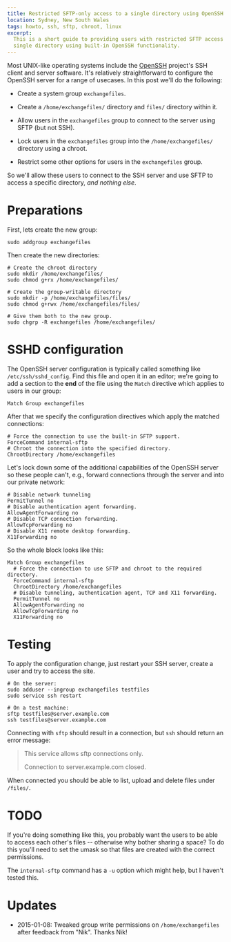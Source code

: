 ```yaml
---
title: Restricted SFTP-only access to a single directory using OpenSSH
location: Sydney, New South Wales
tags: howto, ssh, sftp, chroot, linux
excerpt: 
  This is a short guide to providing users with restricted SFTP access to a
  single directory using built-in OpenSSH functionality.
---
```


Most UNIX-like operating systems include the [OpenSSH][1] project's SSH client
and server software. It's relatively straightforward to configure the OpenSSH
server for a range of usecases. In this post we'll do the following:

[1]: http://openssh.org/

- Create a system group `exchangefiles`.

- Create a `/home/exchangefiles/` directory and `files/` directory within it.

- Allow users in the `exchangefiles` group to connect to the server using SFTP
  (but not SSH).

- Lock users in the `exchangefiles` group into the `/home/exchangefiles/`
  directory using a chroot.

- Restrict some other options for users in the `exchangefiles` group.

So we'll allow these users to connect to the SSH server and use SFTP to access
a specific directory, *and nothing else*.

# Preparations

First, lets create the new group:

````{.bash}
sudo addgroup exchangefiles
````

Then create the new directories:

````{.bash}
# Create the chroot directory
sudo mkdir /home/exchangefiles/
sudo chmod g+rx /home/exchangefiles/

# Create the group-writable directory
sudo mkdir -p /home/exchangefiles/files/
sudo chmod g+rwx /home/exchangefiles/files/

# Give them both to the new group.
sudo chgrp -R exchangefiles /home/exchangefiles/
````

# SSHD configuration

The OpenSSH server configuration is typically called something like
`/etc/ssh/sshd_config`. Find this file and open it in an editor; we're going to
add a section to the **end** of the file using the `Match` directive which
applies to users in our group:

````
Match Group exchangefiles
````

After that we specify the configuration directives which apply the matched
connections:

````
# Force the connection to use the built-in SFTP support.
ForceCommand internal-sftp
# Chroot the connection into the specified directory.
ChrootDirectory /home/exchangefiles
````

Let's lock down some of the additional capabilities of the OpenSSH server so
these people can't, e.g., forward connections through the server and into our
private network:

````
# Disable network tunneling
PermitTunnel no
# Disable authentication agent forwarding.
AllowAgentForwarding no
# Disable TCP connection forwarding.
AllowTcpForwarding no
# Disable X11 remote desktop forwarding.
X11Forwarding no
````

So the whole block looks like this:

````
Match Group exchangefiles
  # Force the connection to use SFTP and chroot to the required directory.
  ForceCommand internal-sftp
  ChrootDirectory /home/exchangefiles
  # Disable tunneling, authentication agent, TCP and X11 forwarding.
  PermitTunnel no
  AllowAgentForwarding no
  AllowTcpForwarding no
  X11Forwarding no
````

# Testing

To apply the configuration change, just restart your SSH server, create a user
and try to access the site.

````{.bash}
# On the server:
sudo adduser --ingroup exchangefiles testfiles
sudo service ssh restart

# On a test machine:
sftp testfiles@server.example.com
ssh testfiles@server.example.com
````

Connecting with `sftp` should result in a connection, but `ssh` should return
an error message:

> This service allows sftp connections only.
>
> Connection to server.example.com closed.

When connected you should be able to list, upload and delete files under
`/files/`.

# TODO

If you're doing something like this, you probably want the users to be able to
access each other's files -- otherwise why bother sharing a space? To do this
you'll need to set the umask so that files are created with the correct
permissions.

The `internal-sftp` command has a `-u` option which might help, but I haven't
tested this.

# Updates

- 2015-01-08: Tweaked group write permissions on `/home/exchangefiles` after
feedback from "Nik". Thanks Nik!
